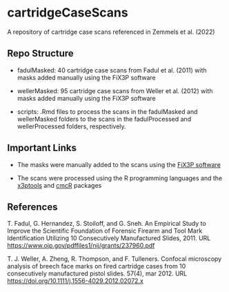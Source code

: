# cartridgeCaseScans
A repository of cartridge case scans referenced in Zemmels et al. (2022)

## Repo Structure

- fadulMasked: 40 cartridge case scans from Fadul et al. (2011) with masks added manually using the FiX3P software

- wellerMasked: 95 cartridge case scans from Weller et al. (2012) with masks added manually using the FiX3P software

- scripts: .Rmd files to process the scans in the fadulMasked and wellerMasked folders to the scans in the fadulProcessed and wellerProcessed folders, respectively.

## Important Links

- The masks were manually added to the scans using the [FiX3P software](https://chrome.google.com/webstore/detail/fix3p/ffochpnkiambfombejldglggmpebjpjj)

- The scans were processed using the R programming languages and the [x3ptools](https://github.com/heike/x3ptools) and [cmcR](https://github.com/CSAFE-ISU/cmcR) packages



## References

T. Fadul, G. Hernandez, S. Stoiloff, and G. Sneh. An Empirical Study to Improve the Scientific Foundation of Forensic Firearm and Tool Mark Identification Utilizing 10 Consecutively Manufactured Slides, 2011. URL https://www.ojp.gov/pdffiles1/nij/grants/237960.pdf

T. J. Weller, A. Zheng, R. Thompson, and F. Tulleners. Confocal microscopy analysis of breech face marks on fired cartridge cases from 10 consecutively manufactured pistol slides. 57(4), mar 2012. URL https://doi.org/10.1111/j.1556-4029.2012.02072.x